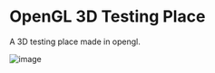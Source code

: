 # OpenGL 3D Testing Place

A 3D testing place made in opengl.

![image](https://github.com/user-attachments/assets/624da844-e73b-4f32-a071-108898539152)
